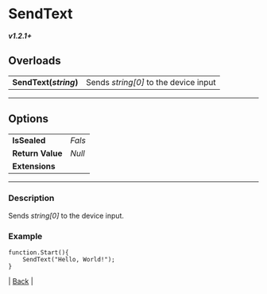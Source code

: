 # SendText
***v1.2.1+***
## Overloads
|   |    | 
| :--- | :--- | 
| **SendText(*string*)** | Sends *string[0]* to the device input |

---

## Options
|   |   | 
| :--- | :--- | 
| **IsSealed** | *Fals* | 
| **Return Value** | *Null* |
| **Extensions** |  | [.For()](../Extensions.md#for) | 

---

### Description
Sends *string[0]* to the device input. 
### Example
```
function.Start(){
	SendText("Hello, World!");
}
```



| [Back](README.md) |